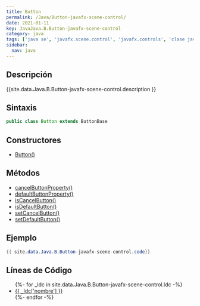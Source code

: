 ```yaml
---
title: Button
permalink: /Java/Button-javafx-scene-control/
date: 2021-01-11
key: JavaJava.B.Button-javafx-scene-control
category: java
tags: ['java se', 'javafx.scene.control', 'javafx.controls', 'clase java', 'JavaFX 2.0']
sidebar: 
  nav: java
---
```


## Descripción
{{site.data.Java.B.Button-javafx-scene-control.description }}

## Sintaxis
~~~java
public class Button extends ButtonBase
~~~

## Constructores
* [Button()](/Java/Button-javafx-scene-control/Button/)

## Métodos
* [cancelButtonProperty()](/Java/Button-javafx-scene-control/cancelButtonProperty)
* [defaultButtonProperty()](/Java/Button-javafx-scene-control/defaultButtonProperty)
* [isCancelButton()](/Java/Button-javafx-scene-control/isCancelButton)
* [isDefaultButton()](/Java/Button-javafx-scene-control/isDefaultButton)
* [setCancelButton()](/Java/Button-javafx-scene-control/setCancelButton)
* [setDefaultButton()](/Java/Button-javafx-scene-control/setDefaultButton)

## Ejemplo
~~~java
{{ site.data.Java.B.Button-javafx-scene-control.code}}
~~~

## Líneas de Código
<ul>
{%- for _ldc in site.data.Java.B.Button-javafx-scene-control.ldc -%}
   <li>
       <a href="{{_ldc['url'] }}">{{ _ldc['nombre'] }}</a>
   </li>
{%- endfor -%}
</ul>

